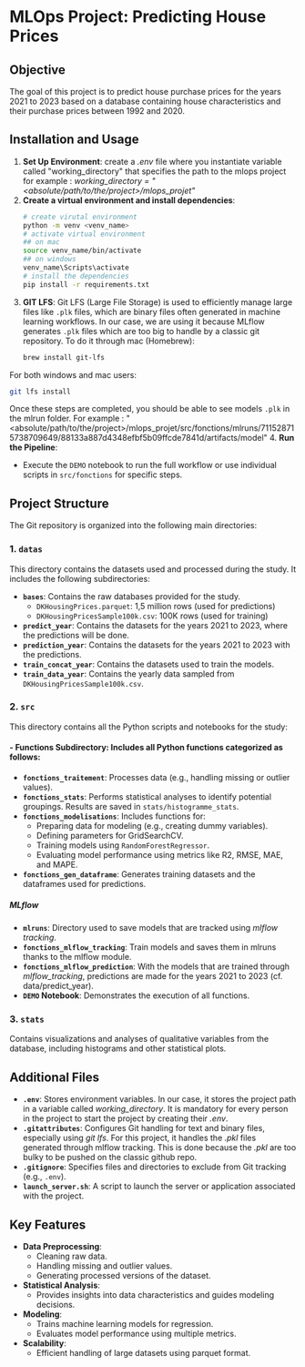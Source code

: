 # MLOps Project: Predicting House Prices

## Objective
The goal of this project is to predict house purchase prices for the years 2021 to 2023 based on a database containing house characteristics and their purchase prices between 1992 and 2020.

## Installation and Usage
1. **Set Up Environment**: create a *.env* file where you instantiate variable called "working_directory" that specifies the path to the mlops project
for example : *working_directory = "<absolute/path/to/the/project>/mlops_projet"*
2. **Create a virtual environment and install dependencies**: 
   ```bash
   # create virutal environment
   python -m venv <venv_name>
   # activate virtual environment
   ## on mac
   source venv_name/bin/activate
   ## on windows
   venv_name\Scripts\activate
   # install the dependencies
   pip install -r requirements.txt
   ```
3. **GIT LFS**: Git LFS (Large File Storage) is used to efficiently manage large files like `.plk` files, which are binary files often generated in machine learning workflows. In our case, we are using it because MLflow generates `.plk` files which are too big to handle by a classic git repository.
To do it through mac (Homebrew):
   ```bash
   brew install git-lfs
   ```
For both windows and mac users:
   ```bash
   git lfs install
   ```
Once these steps are completed, you should be able to see models `.plk` in the mlrun folder. For example : 
"<absolute/path/to/the/project>/mlops_projet/src/fonctions/mlruns/711528715738709649/88133a887d4348efbf5b09ffcde7841d/artifacts/model"
4. **Run the Pipeline**:
   - Execute the `DEMO` notebook to run the full workflow or use individual scripts in `src/fonctions` for specific steps.

## Project Structure
The Git repository is organized into the following main directories:

### 1. `datas`
This directory contains the datasets used and processed during the study. It includes the following subdirectories:
- **`bases`**: Contains the raw databases provided for the study. 
  - `DKHousingPrices.parquet`: 1,5 million rows (used for predictions)
  - `DKHousingPricesSample100k.csv`: 100K rows (used for training)
- **`predict_year`**: Contains the datasets for the years 2021 to 2023, where the predictions will be done.
- **`prediction_year`**: Contains the datasets for the years 2021 to 2023 with the predictions.
- **`train_concat_year`**: Contains the datasets used to train the models.
- **`train_data_year`**: Contains the yearly data sampled from `DKHousingPricesSample100k.csv`.

### 2. `src`
This directory contains all the Python scripts and notebooks for the study:
#### - **Functions Subdirectory**: Includes all Python functions categorized as follows:
  - **`fonctions_traitement`**: Processes data (e.g., handling missing or outlier values).
  - **`fonctions_stats`**: Performs statistical analyses to identify potential groupings. Results are saved in `stats/histogramme_stats`.
  - **`fonctions_modelisations`**: Includes functions for:
    - Preparing data for modeling (e.g., creating dummy variables).
    - Defining parameters for GridSearchCV.
    - Training models using `RandomForestRegressor`.
    - Evaluating model performance using metrics like R2, RMSE, MAE, and MAPE.
  - **`fonctions_gen_dataframe`**: Generates training datasets and the dataframes used for predictions.
##### MLflow
  - **`mlruns`**: Directory used to save models that are tracked using *mlflow tracking*.
  - **`fonctions_mlflow_tracking`**: Train models and saves them in mlruns thanks to the mlflow module.
  - **`fonctions_mlflow_prediction`**: With the models that are trained through *mlflow_tracking*, predictions are made for the years 2021 to 2023 (cf. data/predict_year).
- **`DEMO` Notebook**: Demonstrates the execution of all functions.

### 3. `stats`
Contains visualizations and analyses of qualitative variables from the database, including histograms and other statistical plots.

## Additional Files
- **`.env`**: Stores environment variables. In our case, it stores the project path in a variable called *working_directory*. It is mandatory for every person in the project to start the project by creating their *.env*. 
- **`.gitattributes`**: Configures Git handling for text and binary files, especially using *git lfs*. For this project, it handles the *.pkl* files generated through mlflow tracking. This is done because the *.pkl* are too bulky to be pushed on the classic github repo.
- **`.gitignore`**: Specifies files and directories to exclude from Git tracking (e.g., `.env`).
- **`launch_server.sh`**: A script to launch the server or application associated with the project.

## Key Features
- **Data Preprocessing**:
  - Cleaning raw data.
  - Handling missing and outlier values.
  - Generating processed versions of the dataset.
- **Statistical Analysis**:
  - Provides insights into data characteristics and guides modeling decisions.
- **Modeling**:
  - Trains machine learning models for regression.
  - Evaluates model performance using multiple metrics.
- **Scalability**:
  - Efficient handling of large datasets using parquet format.
